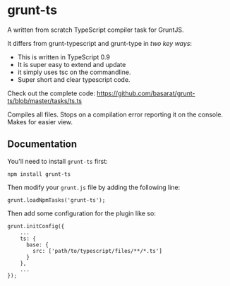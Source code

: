 grunt-ts
================
A written from scratch TypeScript compiler task for GruntJS. 

It differs from grunt-typescript and grunt-type in *two key ways*: 

- This is written in TypeScript 0.9 
- It is super easy to extend and update 
 - it simply uses tsc on the commandline.
 - Super short and clear typescript code. 

Check out the complete code: https://github.com/basarat/grunt-ts/blob/master/tasks/ts.ts 

Compiles all files. Stops on a compilation error reporting it on the console. Makes for easier view. 

## Documentation
You'll need to install `grunt-ts` first:

    npm install grunt-ts

Then modify your `grunt.js` file by adding the following line:

    grunt.loadNpmTasks('grunt-ts');

Then add some configuration for the plugin like so:

    grunt.initConfig({
        ...
        ts: {
          base: {
            src: ['path/to/typescript/files/**/*.ts']            
          }
        },
        ...
    });
   
